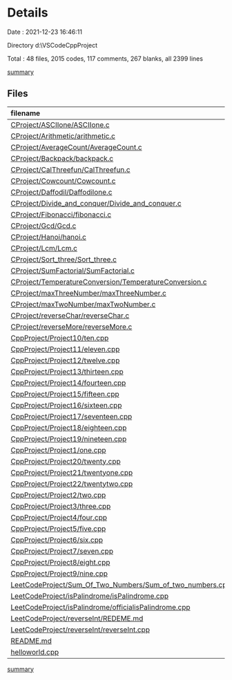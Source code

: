 # Details

Date : 2021-12-23 16:46:11

Directory d:\VSCodeCppProject

Total : 48 files,  2015 codes, 117 comments, 267 blanks, all 2399 lines

[summary](results.md)

## Files
| filename | language | code | comment | blank | total |
| :--- | :--- | ---: | ---: | ---: | ---: |
| [CProject/ASCIIone/ASCIIone.c](/CProject/ASCIIone/ASCIIone.c) | C | 13 | 0 | 1 | 14 |
| [CProject/Arithmetic/arithmetic.c](/CProject/Arithmetic/arithmetic.c) | C | 23 | 0 | 2 | 25 |
| [CProject/AverageCount/AverageCount.c](/CProject/AverageCount/AverageCount.c) | C | 23 | 0 | 1 | 24 |
| [CProject/Backpack/backpack.c](/CProject/Backpack/backpack.c) | C | 97 | 15 | 8 | 120 |
| [CProject/CalThreefun/CalThreefun.c](/CProject/CalThreefun/CalThreefun.c) | C | 22 | 0 | 2 | 24 |
| [CProject/Cowcount/Cowcount.c](/CProject/Cowcount/Cowcount.c) | C | 24 | 0 | 5 | 29 |
| [CProject/Daffodil/Daffodilone.c](/CProject/Daffodil/Daffodilone.c) | C | 31 | 0 | 2 | 33 |
| [CProject/Divide_and_conquer/Divide_and_conquer.c](/CProject/Divide_and_conquer/Divide_and_conquer.c) | C | 40 | 8 | 1 | 49 |
| [CProject/Fibonacci/fibonacci.c](/CProject/Fibonacci/fibonacci.c) | C | 29 | 12 | 4 | 45 |
| [CProject/Gcd/Gcd.c](/CProject/Gcd/Gcd.c) | C | 20 | 0 | 1 | 21 |
| [CProject/Hanoi/hanoi.c](/CProject/Hanoi/hanoi.c) | C | 22 | 6 | 2 | 30 |
| [CProject/Lcm/Lcm.c](/CProject/Lcm/Lcm.c) | C | 20 | 0 | 1 | 21 |
| [CProject/Sort_three/Sort_three.c](/CProject/Sort_three/Sort_three.c) | C | 37 | 0 | 2 | 39 |
| [CProject/SumFactorial/SumFactorial.c](/CProject/SumFactorial/SumFactorial.c) | C | 29 | 0 | 3 | 32 |
| [CProject/TemperatureConversion/TemperatureConversion.c](/CProject/TemperatureConversion/TemperatureConversion.c) | C | 7 | 0 | 1 | 8 |
| [CProject/maxThreeNumber/maxThreeNumber.c](/CProject/maxThreeNumber/maxThreeNumber.c) | C | 15 | 1 | 2 | 18 |
| [CProject/maxTwoNumber/maxTwoNumber.c](/CProject/maxTwoNumber/maxTwoNumber.c) | C | 15 | 0 | 2 | 17 |
| [CProject/reverseChar/reverseChar.c](/CProject/reverseChar/reverseChar.c) | C | 21 | 1 | 2 | 24 |
| [CProject/reverseMore/reverseMore.c](/CProject/reverseMore/reverseMore.c) | C | 31 | 0 | 2 | 33 |
| [CppProject/Project10/ten.cpp](/CppProject/Project10/ten.cpp) | C++ | 65 | 2 | 12 | 79 |
| [CppProject/Project11/eleven.cpp](/CppProject/Project11/eleven.cpp) | C++ | 69 | 3 | 9 | 81 |
| [CppProject/Project12/twelve.cpp](/CppProject/Project12/twelve.cpp) | C++ | 34 | 2 | 8 | 44 |
| [CppProject/Project13/thirteen.cpp](/CppProject/Project13/thirteen.cpp) | C++ | 52 | 5 | 5 | 62 |
| [CppProject/Project14/fourteen.cpp](/CppProject/Project14/fourteen.cpp) | C++ | 46 | 3 | 8 | 57 |
| [CppProject/Project15/fifteen.cpp](/CppProject/Project15/fifteen.cpp) | C++ | 79 | 3 | 11 | 93 |
| [CppProject/Project16/sixteen.cpp](/CppProject/Project16/sixteen.cpp) | C++ | 25 | 4 | 4 | 33 |
| [CppProject/Project17/seventeen.cpp](/CppProject/Project17/seventeen.cpp) | C++ | 107 | 2 | 22 | 131 |
| [CppProject/Project18/eighteen.cpp](/CppProject/Project18/eighteen.cpp) | C++ | 37 | 2 | 7 | 46 |
| [CppProject/Project19/nineteen.cpp](/CppProject/Project19/nineteen.cpp) | C++ | 85 | 11 | 1 | 97 |
| [CppProject/Project1/one.cpp](/CppProject/Project1/one.cpp) | C++ | 34 | 0 | 6 | 40 |
| [CppProject/Project20/twenty.cpp](/CppProject/Project20/twenty.cpp) | C++ | 54 | 3 | 10 | 67 |
| [CppProject/Project21/twentyone.cpp](/CppProject/Project21/twentyone.cpp) | C++ | 78 | 3 | 13 | 94 |
| [CppProject/Project22/twentytwo.cpp](/CppProject/Project22/twentytwo.cpp) | C++ | 68 | 4 | 12 | 84 |
| [CppProject/Project2/two.cpp](/CppProject/Project2/two.cpp) | C++ | 42 | 0 | 10 | 52 |
| [CppProject/Project3/three.cpp](/CppProject/Project3/three.cpp) | C++ | 33 | 2 | 6 | 41 |
| [CppProject/Project4/four.cpp](/CppProject/Project4/four.cpp) | C++ | 58 | 2 | 11 | 71 |
| [CppProject/Project5/five.cpp](/CppProject/Project5/five.cpp) | C++ | 22 | 0 | 5 | 27 |
| [CppProject/Project6/six.cpp](/CppProject/Project6/six.cpp) | C++ | 47 | 9 | 7 | 63 |
| [CppProject/Project7/seven.cpp](/CppProject/Project7/seven.cpp) | C++ | 17 | 1 | 1 | 19 |
| [CppProject/Project8/eight.cpp](/CppProject/Project8/eight.cpp) | C++ | 54 | 3 | 8 | 65 |
| [CppProject/Project9/nine.cpp](/CppProject/Project9/nine.cpp) | C++ | 18 | 0 | 1 | 19 |
| [LeetCodeProject/Sum_Of_Two_Numbers/Sum_of_two_numbers.cpp](/LeetCodeProject/Sum_Of_Two_Numbers/Sum_of_two_numbers.cpp) | C++ | 38 | 0 | 2 | 40 |
| [LeetCodeProject/isPalindrome/isPalindrome.cpp](/LeetCodeProject/isPalindrome/isPalindrome.cpp) | C++ | 48 | 0 | 4 | 52 |
| [LeetCodeProject/isPalindrome/officialisPalindrome.cpp](/LeetCodeProject/isPalindrome/officialisPalindrome.cpp) | C++ | 32 | 10 | 4 | 46 |
| [LeetCodeProject/reverseInt/REDEME.md](/LeetCodeProject/reverseInt/REDEME.md) | Markdown | 48 | 0 | 26 | 74 |
| [LeetCodeProject/reverseInt/reverseInt.cpp](/LeetCodeProject/reverseInt/reverseInt.cpp) | C++ | 29 | 0 | 4 | 33 |
| [README.md](/README.md) | Markdown | 153 | 0 | 3 | 156 |
| [helloworld.cpp](/helloworld.cpp) | C++ | 24 | 0 | 3 | 27 |

[summary](results.md)